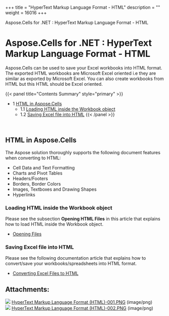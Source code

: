 +++
title = "HyperText Markup Language Format - HTML" 
description = "" 
weight = 16016 
+++

Aspose.Cells for .NET : HyperText Markup Language Format - HTML  

# Aspose.Cells for .NET : HyperText Markup Language Format - HTML


Aspose.Cells can be used to save your Excel workbooks into HTML format. The exported HTML workbooks are Microsoft Excel oriented i.e they are similar as exported by Microsoft Excel. You can also create workbooks from HTML but this HTML should be Excel oriented.

{{< panel title="Contents Summary" style="primary" >}}
*   1 [HTML in Aspose.Cells](#HyperTextMarkupLanguageFormat-HTML-HTMLinAspose.Cells)
    *   1.1 [Loading HTML inside the Workbook object](#HyperTextMarkupLanguageFormat-HTML-LoadingHTMLinsidetheWorkbookobject)
    *   1.2 [Saving Excel file into HTML](#HyperTextMarkupLanguageFormat-HTML-SavingExcelfileintoHTML)
{{< /panel >}}
 

 

## HTML in Aspose.Cells

The Aspose solution thoroughly supports the following document features when converting to HTML:

*   Cell Data and Text Formatting
*   Charts and Pivot Tables
*   Headers/Footers
*   Borders, Border Colors
*   Images, Textboxes and Drawing Shapes
*   Hyperlinks

### Loading HTML inside the Workbook object

Please see the subsection **Opening HTML Files** in this article that explains how to load HTML inside the Workbook object.

*   [Opening Files](https://docs2.aspose.com/cells/net/developerguide/loadingsavingconvertingandmanaging/opening+files+with+different+formats#openingfileswithdifferentformats-openinghtmlfiles)

### Saving Excel file into HTML

Please see the following documentation article that explains how to convert/save your workbooks/spreadsheets into HTML format.

*   [Converting Excel Files to HTML](https://docs2.aspose.com/cells/net/developerguide/loadingsavingconvertingandmanaging/convert+workbook+to+different+formats#convertworkbooktodifferentformats-convertingexcelworkbooktohtml)

## Attachments:

![](https://docs2.aspose.com/cells/net/images/icons/bullet_blue.gif) [HyperText Markup Language Format (HTML)-001.PNG](https://docs2.aspose.com/cells/net/attachments/5018344/5114736.png) (image/png)  
![](https://docs2.aspose.com/cells/net/images/icons/bullet_blue.gif) [HyperText Markup Language Format (HTML)-002.PNG](https://docs2.aspose.com/cells/net/attachments/5018344/5114737.png) (image/png)  

